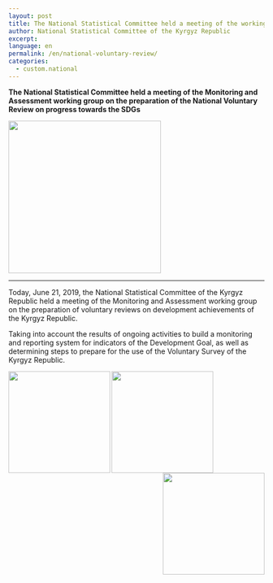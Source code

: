 ```yaml
---
layout: post
title: The National Statistical Committee held a meeting of the working group on the preparation of the National Voluntary Review on progress towards the SDGs
author: National Statistical Committee of the Kyrgyz Republic
excerpt:
language: en
permalink: /en/national-voluntary-review/
categories:
  - custom.national
---
```


**The National Statistical Committee held a meeting of the Monitoring and Assessment working group on the preparation of the National Voluntary Review on progress towards the SDGs**

<img src="https://sdg-kyrgyzstan.github.io/open-sdg-site-starter/news-images/con-sdg-1.jpg" height="300px" align="center">

***

Today, June 21, 2019, the National Statistical Committee of the Kyrgyz Republic held a meeting of the Monitoring and Assessment working group on the preparation of voluntary reviews on development achievements of the Kyrgyz Republic.

Taking into account the results of ongoing activities to build a monitoring and reporting system for indicators of the Development Goal, as well as determining steps to prepare for the use of the Voluntary Survey of the Kyrgyz Republic.

<img src="https://sdg-kyrgyzstan.github.io/open-sdg-site-starter/news-images/con-sdg-2.jpg" height="200px" align="left">
<img src="https://sdg-kyrgyzstan.github.io/open-sdg-site-starter/news-images/con-sdg-3.jpg" height="200px" align="center">
<img src="https://sdg-kyrgyzstan.github.io/open-sdg-site-starter/news-images/con-sdg-4.jpg" height="200px" align="right">
